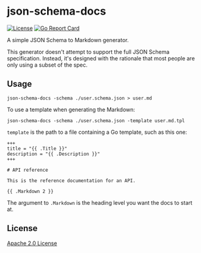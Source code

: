 # json-schema-docs

[![License](https://img.shields.io/github/license/grafana/json-schema-docs)](LICENSE)
[![Go Report Card](https://goreportcard.com/badge/github.com/grafana/json-schema-docs)](https://goreportcard.com/report/github.com/grafana/json-schema-docs)

A simple JSON Schema to Markdown generator.

This generator doesn't attempt to support the full JSON Schema specification. Instead, it's designed with the rationale that most people are only using a subset of the spec.

## Usage

```
json-schema-docs -schema ./user.schema.json > user.md
```

To use a template when generating the Markdown:

```
json-schema-docs -schema ./user.schema.json -template user.md.tpl
```

`template` is the path to a file containing a Go template, such as this one:

```
+++
title = "{{ .Title }}"
description = "{{ .Description }}"
+++

# API reference

This is the reference documentation for an API.

{{ .Markdown 2 }}
```

The argument to `.Markdown` is the heading level you want the docs to start at.

## License

[Apache 2.0 License](LICENSE)
